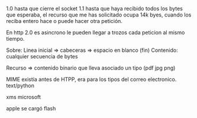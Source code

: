 1.0 hasta que cierre el socket
1.1 hasta que haya recibido todos los bytes que esperaba, el recurso que me has solicitado ocupa 14k byes, cuando los reciba entero hace o puede hacer otra petición.

En http 2.0 es asincrono le pueden llegar a trozos cada peticion al mismo tiempo.


Sobre: Linea inicial => cabeceras => espacio en blanco (fin)
Contenido: cualquier secuencia de bytes

Recurso => contenido binario que lleva asociado un tipo (pdf jpg png)


MIME existía antes de HTPP, era para los tipos del correo electronico. text/python

xms microsoft

apple se cargó flash
